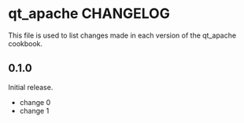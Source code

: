 # qt_apache CHANGELOG

This file is used to list changes made in each version of the qt_apache cookbook.

## 0.1.0

Initial release.

- change 0
- change 1
